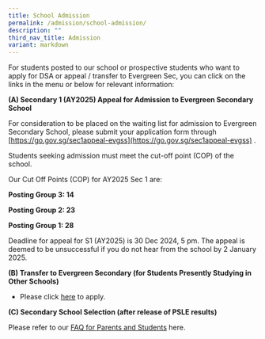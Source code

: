 ```yaml
---
title: School Admission
permalink: /admission/school-admission/
description: ""
third_nav_title: Admission
variant: markdown
---
```

For students posted to our school or prospective students who want to apply for DSA or appeal / transfer to Evergreen Sec, you can click on the links in the menu or below for relevant information:

**(A) Secondary 1 (AY2025) Appeal for Admission to Evergreen Secondary School**

For consideration to be placed on the waiting list for admission to Evergreen Secondary School, please submit your application form through [https://go.gov.sg/sec1appeal-evgss](https://go.gov.sg/sec1appeal-evgss) . 

Students seeking admission must meet the cut-off point (COP) of the school.

Our Cut Off Points (COP) for AY2025 Sec 1 are: 

**Posting Group 3: 14**

**Posting Group 2: 23**

**Posting Group 1: 28**

Deadline for appeal for S1 (AY2025) is 30 Dec 2024, 5 pm. The appeal is deemed to be unsuccessful if you do not hear from the school by 2 January 2025.

**(B) Transfer to Evergreen Secondary (for Students Presently Studying in Other Schools)**

*  Please click [here](https://form.gov.sg/636c4e8d53cf9a0011d88bc4) to apply.



**(C) Secondary School Selection (after release of PSLE results)**

Please refer to our [FAQ for Parents and Students](/files/EVG___FAQ_for_Parents_and_Students_After_PSLE_Result_Release_on_22_Nov_2023__version_22_Nov_2023_.pdf) here.